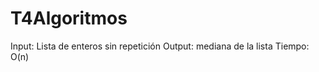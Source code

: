 # T4Algoritmos
Input: Lista de enteros sin repetición   Output: mediana de la lista     Tiempo: O(n)

